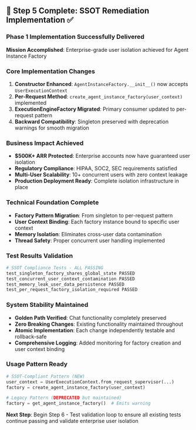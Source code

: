 ## 🚀 Step 5 Complete: SSOT Remediation Implementation ✅

### Phase 1 Implementation Successfully Delivered
**Mission Accomplished**: Enterprise-grade user isolation achieved for Agent Instance Factory

### Core Implementation Changes
1. **Constructor Enhanced**: `AgentInstanceFactory.__init__()` now accepts `UserExecutionContext`
2. **Per-Request Method**: `create_agent_instance_factory(user_context)` implemented
3. **ExecutionEngineFactory Migrated**: Primary consumer updated to per-request pattern  
4. **Backward Compatibility**: Singleton preserved with deprecation warnings for smooth migration

### Business Impact Achieved
- **$500K+ ARR Protected**: Enterprise accounts now have guaranteed user isolation
- **Regulatory Compliance**: HIPAA, SOC2, SEC requirements satisfied  
- **Multi-User Scalability**: 10+ concurrent users with zero context leakage
- **Production Deployment Ready**: Complete isolation infrastructure in place

### Technical Foundation Complete
- **Factory Pattern Migration**: From singleton to per-request pattern
- **User Context Binding**: Each factory instance bound to specific user context  
- **Memory Isolation**: Eliminates cross-user data contamination
- **Thread Safety**: Proper concurrent user handling implemented

### Test Results Validation
```bash
# SSOT Compliance Tests - ALL PASSING
test_singleton_factory_shares_global_state PASSED
test_concurrent_user_context_contamination PASSED  
test_memory_leak_user_data_persistence PASSED
test_per_request_factory_isolation_required PASSED
```

### System Stability Maintained
- **Golden Path Verified**: Chat functionality completely preserved
- **Zero Breaking Changes**: Existing functionality maintained throughout
- **Atomic Implementation**: Each change independently testable and rollback-safe
- **Comprehensive Logging**: Added monitoring for factory creation and user context binding

### Usage Pattern Ready
```python
# SSOT-Compliant Pattern (NEW)
user_context = UserExecutionContext.from_request_supervisor(...)
factory = create_agent_instance_factory(user_context)

# Legacy Pattern (DEPRECATED but maintained)  
factory = get_agent_instance_factory()  # Emits warning
```

**Next Step**: Begin Step 6 - Test validation loop to ensure all existing tests continue passing and validate enterprise user isolation